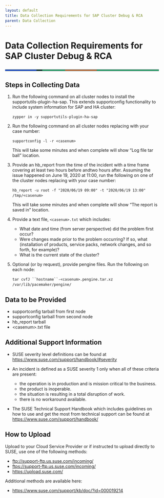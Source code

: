 ```yaml
---
layout: default
title: Data Collection Requirements for SAP Cluster Debug & RCA
parent: Data Collection
---
```


# Data Collection Requirements for SAP Cluster Debug & RCA

<img width="997" src="https://raw.githubusercontent.com/suse/premium-support/main/assets/images/lines.png">

## Steps in Collecting Data

1. Run the following command on all cluster nodes to install the supportutils-plugin-ha-sap. This extends supportconfig functionality to include system information for SAP and HA cluster:

   `zypper in -y supportutils-plugin-ha-sap`

2. Run the following command on all cluster nodes replacing <casenum> with your case number:

   `supportconfig -l -r <casenum>`

   This will take some minutes and when complete will show “Log file tar ball” location.  

3. Provide an hb_report from the time of the incident with a time frame covering at least two hours before andtwo hours after. Assuming the issue happened on June 19, 2020 at 11:00, run the following on one of the cluster nodes replacing <casenum> with your case number:

   `hb_report -u root -f "2020/06/19 09:00" -t "2020/06/19 13:00" /tmp/<casenum>`

   This will take some minutes and when complete will show “The report is saved in” location.

4. Provide a text file, `<casenum>.txt` which includes:

   - What date and time (from server perspective) did the problem first occur?
   - Were changes made prior to the problem occurring? If so, what (installation of products, service packs, network changes, and so forth, for example)?
   - What is the current state of the cluster?

5. Optional (or by request), provide pengine files. Run the following on each node:

   `tar cvfJ ``hostname``-<casenum>.pengine.tar.xz /var/lib/pacemaker/pengine/`

## Data to be Provided

- supportconfig tarball from first node
- supportconfig tarball from second node
- hb_report tarball
- &lt;casenum&gt;.txt file

## Additional Support Information

- SUSE severity level definitions can be found at <https://www.suse.com/support/handbook/#severity>
- An incident is defined as a SUSE severity 1 only when all of these criteria are present:
  - the operation is in production and is mission critical to the business.
  - the product is inoperable.
  - the situation is resulting in a total disruption of work.
  - there is no workaround available.

- The SUSE Technical Support Handbook which includes guidelines on how to use and get the most from technical support can be found at <https://www.suse.com/support/handbook/>

## How to Upload

Upload to your Cloud Service Provider or if instructed to upload directly to SUSE, use one of the following methods:

- <ftp://support-ftp.us.suse.com/incoming/>
- <ftps://support-ftp.us.suse.com/incoming/>
- <https://upload.suse.com/>
  
Additional methods are available here:

- <https://www.suse.com/support/kb/doc/?id=000019214>
